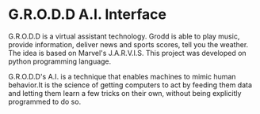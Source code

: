 # G.R.O.D.D A.I. Interface
G.R.O.D.D is a virtual assistant technology. Grodd is able to play music, provide information, deliver news and sports scores, tell you the weather. The idea is based on Marvel's J.A.R.V.I.S. This project was developed on python programming language.

G.R.O.D.D's A.I. is a technique that enables machines to mimic human behavior.It is the science of getting computers to act by feeding them data and letting them learn a few tricks on their own, without being explicitly programmed to do so.
